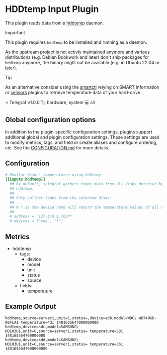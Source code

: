 # HDDtemp Input Plugin

This plugin reads data from a [hddtemp][hddtemp] daemon.

> [!IMPORTANT]
> This plugin requires `hddtemp` to be installed and running as a daemon.

As the upstream project is not activly maintained anymore and various
distributions (e.g. Debian Bookwork and later) don't ship packages for `hddtemp`
anymore, the binary might not be available (e.g. in Ubuntu 22.04 or later).

> [!TIP]
> As an alternative consider using the [smartctl][smartctl] relying on
> SMART information or [sensors][sensors] plugins to retrieve temperature data
> of your hard-drive.

⭐ Telegraf v1.0.0
🏷️ hardware, system
💻 all

[hddtemp]: https://savannah.nongnu.org/projects/hddtemp/
[smartctl]: /plugins/inputs/smartctl/README.md
[sensors]: /plugins/inputs/sensors/README.md

## Global configuration options <!-- @/docs/includes/plugin_config.md -->

In addition to the plugin-specific configuration settings, plugins support
additional global and plugin configuration settings. These settings are used to
modify metrics, tags, and field or create aliases and configure ordering, etc.
See the [CONFIGURATION.md][CONFIGURATION.md] for more details.

[CONFIGURATION.md]: ../../../docs/CONFIGURATION.md#plugins

## Configuration

```toml @sample.conf
# Monitor disks' temperatures using hddtemp
[[inputs.hddtemp]]
  ## By default, telegraf gathers temps data from all disks detected by the
  ## hddtemp.
  ##
  ## Only collect temps from the selected disks.
  ##
  ## A * as the device name will return the temperature values of all disks.
  ##
  # address = "127.0.0.1:7634"
  # devices = ["sda", "*"]
```

## Metrics

- hddtemp
  - tags:
    - device
    - model
    - unit
    - status
    - source
  - fields:
    - temperature

## Example Output

```text
hddtemp,source=server1,unit=C,status=,device=sdb,model=WDC\ WD740GD-00FLA1 temperature=43i 1481655647000000000
hddtemp,device=sdc,model=SAMSUNG\ HD103UI,unit=C,source=server1,status= temperature=38i 148165564700000000
hddtemp,device=sdd,model=SAMSUNG\ HD103UI,unit=C,source=server1,status= temperature=36i 1481655647000000000
```
